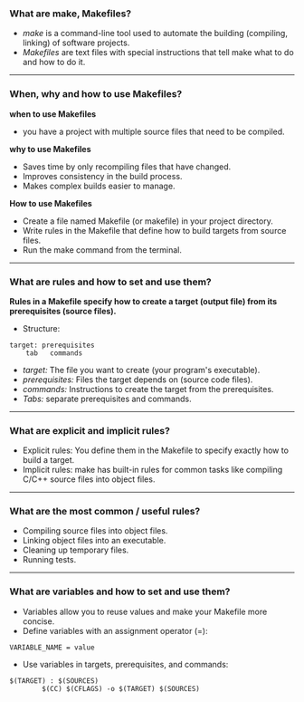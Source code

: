 ### What are make, Makefiles?   
- *make* is a command-line tool used to automate the building (compiling, linking) of software projects.   
- *Makefiles* are text files with special instructions that tell make what to do and how to do it.   
***   
### When, why and how to use Makefiles?   
**when to use Makefiles**   
- you have a project with multiple source files that need to be compiled.   
   
**why to use Makefiles**   
- Saves time by only recompiling files that have changed.   
- Improves consistency in the build process.   
- Makes complex builds easier to manage.   
   
**How to use Makefiles**   
- Create a file named Makefile (or makefile) in your project directory.   
- Write rules in the Makefile that define how to build targets from source files.   
- Run the make command from the terminal.   
***   
### What are rules and how to set and use them?   
**Rules in a Makefile specify how to create a target (output file) from its prerequisites (source files).**   
- Structure:   
```
target: prerequisites
    tab   commands
```
- *target:* The file you want to create (your program's executable).
- *prerequisites:* Files the target depends on (source code files).
- *commands:* Instructions to create the target from the prerequisites.
- *Tabs:* separate prerequisites and commands.
***
### What are explicit and implicit rules?
- Explicit rules: You define them in the Makefile to specify exactly how to build a target.
- Implicit rules: make has built-in rules for common tasks like compiling C/C++ source files into object files.
***
### What are the most common / useful rules?
- Compiling source files into object files.
- Linking object files into an executable.
- Cleaning up temporary files.
- Running tests.
***
### What are variables and how to set and use them?
- Variables allow you to reuse values and make your Makefile more concise.
- Define variables with an assignment operator (=):
```
VARIABLE_NAME = value
```
- Use variables in targets, prerequisites, and commands:
```
$(TARGET) : $(SOURCES)
        $(CC) $(CFLAGS) -o $(TARGET) $(SOURCES)
```
   
